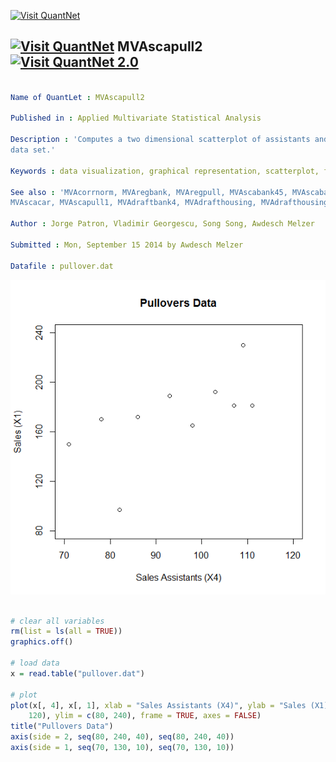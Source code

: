 
[<img src="https://github.com/QuantLet/Styleguide-and-Validation-procedure/blob/master/pictures/banner.png" alt="Visit QuantNet">](http://quantlet.de/index.php?p=info)

## [<img src="https://github.com/QuantLet/Styleguide-and-Validation-procedure/blob/master/pictures/qloqo.png" alt="Visit QuantNet">](http://quantlet.de/) **MVAscapull2** [<img src="https://github.com/QuantLet/Styleguide-and-Validation-procedure/blob/master/pictures/QN2.png" width="60" alt="Visit QuantNet 2.0">](http://quantlet.de/d3/ia)

```yaml

Name of QuantLet : MVAscapull2

Published in : Applied Multivariate Statistical Analysis

Description : 'Computes a two dimensional scatterplot of assistants and sales from the pullovers
data set.'

Keywords : data visualization, graphical representation, scatterplot, financial, plot

See also : 'MVAcorrnorm, MVAregbank, MVAregpull, MVAscabank45, MVAscabank56, MVAscabank456,
MVAscacar, MVAscapull1, MVAdraftbank4, MVAdrafthousing, MVAdrafthousingt'

Author : Jorge Patron, Vladimir Georgescu, Song Song, Awdesch Melzer

Submitted : Mon, September 15 2014 by Awdesch Melzer

Datafile : pullover.dat

```

![Picture1](MVAscapull2_1.png)


```r

# clear all variables
rm(list = ls(all = TRUE))
graphics.off()

# load data
x = read.table("pullover.dat")

# plot
plot(x[, 4], x[, 1], xlab = "Sales Assistants (X4)", ylab = "Sales (X1)", xlim = c(70, 
    120), ylim = c(80, 240), frame = TRUE, axes = FALSE)
title("Pullovers Data")
axis(side = 2, seq(80, 240, 40), seq(80, 240, 40))
axis(side = 1, seq(70, 130, 10), seq(70, 130, 10))

```
